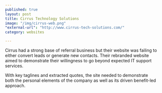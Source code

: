 ```yaml
---
published: true
layout: post
title: Cirrus Technology Solutions
image: "/img/cirrus-web.png"
"external-url": "http://www.cirrus-tech-solutions.com/"
category: websites

---
```


Cirrus had a strong base of referral business but their website was failing to either convert leads or generate new contacts. Their rebranded website aimed to demonstrate their willingness to go beyond expected IT support services. 

With key taglines and extracted quotes, the site needed to demonstrate both the personal elements of the company as well as its driven benefit-led approach.
